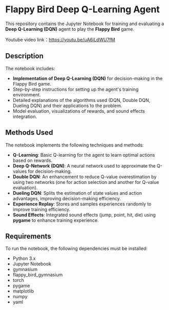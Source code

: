 # Flappy Bird Deep Q-Learning Agent

This repository contains the Jupyter Notebook for training and evaluating a **Deep Q-Learning (DQN)** agent to play the **Flappy Bird** game.

Youtube video link：https://youtu.be/uA6iLdWU7fM

## Description

The notebook includes:

- **Implementation of Deep Q-Learning (DQN)** for decision-making in the Flappy Bird game.
- Step-by-step instructions for setting up the agent's training environment.
- Detailed explanations of the algorithms used (DQN, Double DQN, Dueling DQN) and their applications to the problem.
- Model evaluation, visualizations of rewards, and sound effects integration.

## Methods Used

The notebook implements the following techniques and methods:

- **Q-Learning**: Basic Q-learning for the agent to learn optimal actions based on rewards.
- **Deep Q-Network (DQN)**: A neural network used to approximate the Q-values for decision-making.
- **Double DQN**: An enhancement to reduce Q-value overestimation by using two networks (one for action selection and another for Q-value evaluation).
- **Dueling DQN**: Splits the estimation of state values and action advantages, improving decision-making efficiency.
- **Experience Replay**: Stores and samples experiences randomly to improve training efficiency.
- **Sound Effects**: Integrated sound effects (jump, point, hit, die) using **pygame** to enhance training experience.

## Requirements

To run the notebook, the following dependencies must be installed:

- Python 3.x
- Jupyter Notebook
- gymnasium
- flappy_bird_gymnasium
- torch
- pygame
- matplotlib
- numpy
- yaml
